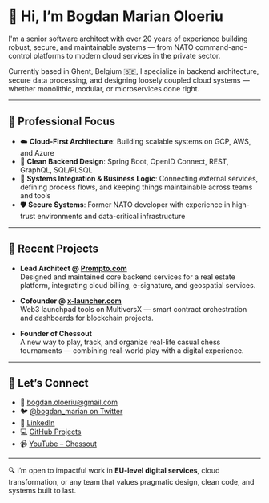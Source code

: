# 👋 Hi, I’m Bogdan Marian Oloeriu

I'm a senior software architect with over 20 years of experience building robust, secure, and maintainable systems — from NATO command-and-control platforms to modern cloud services in the private sector.

Currently based in Ghent, Belgium 🇧🇪, I specialize in backend architecture, secure data processing, and designing loosely coupled cloud systems — whether monolithic, modular, or microservices done right.

---

## 💼 Professional Focus

- ☁️ **Cloud-First Architecture**: Building scalable systems on GCP, AWS, and Azure
- 🧱 **Clean Backend Design**: Spring Boot, OpenID Connect, REST, GraphQL, SQL/PLSQL
- 🔌 **Systems Integration & Business Logic**: Connecting external services, defining process flows, and keeping things maintainable across teams and tools
- 🛡 **Secure Systems**: Former NATO developer with experience in high-trust environments and data-critical infrastructure

---

## 🚀 Recent Projects

- **Lead Architect @ [Prompto.com](https://www.prompto.com/)**  
  Designed and maintained core backend services for a real estate platform, integrating cloud billing, e-signature, and geospatial services.

- **Cofounder @ [x-launcher.com](https://app.x-launcher.com/#/dashboard)**  
  Web3 launchpad tools on MultiversX — smart contract orchestration and dashboards for blockchain projects.

- **Founder of Chessout**  
  A new way to play, track, and organize real-life casual chess tournaments — combining real-world play with a digital experience.

---

## 🔗 Let’s Connect

- 📧 bogdan.oloeriu@gmail.com  
- 🐦 [@bogdan_marian on Twitter](https://twitter.com/bogdan_marian)  
- 💼 [LinkedIn](https://www.linkedin.com/in/bogdan-oloeriu)  
- 💻 [GitHub Projects](https://github.com/bogdan-marian)  
- 📹 [YouTube – Chessout](https://www.youtube.com/@chessout3011)

---

🔍 I’m open to impactful work in **EU-level digital services**, cloud transformation, or any team that values pragmatic design, clean code, and systems built to last.

